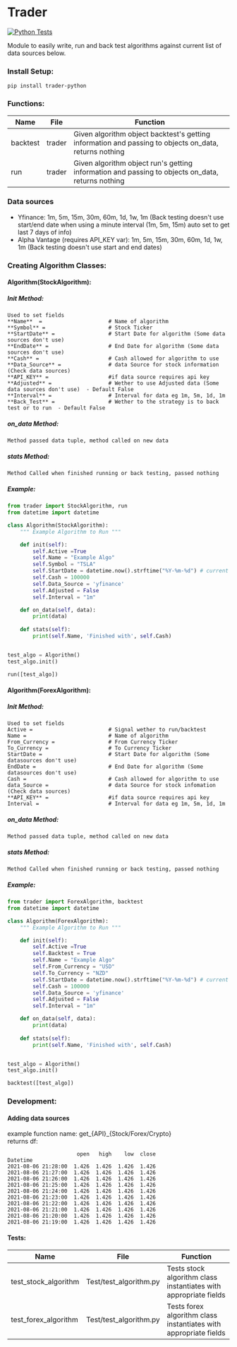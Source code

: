 # Trader
[![Python Tests](https://github.com/HarryLudemann/Stock-Trader-Python/actions/workflows/python-package.yml/badge.svg)](https://github.com/HarryLudemann/Stock-Trader/actions/workflows/python-package.yml)

Module to easily write, run and back test algorithms against current list of data sources below.

### Install Setup:
```
pip install trader-python
```
### Functions:
<table>
    <thead>
        <tr>
            <th>Name</th>
            <th>File</th>
            <th>Function</th>
        </tr>
    </thead>
    <tbody>
        <tr>
            <td>backtest</td>
            <td>trader</td>
            <td>Given algorithm object backtest's getting information and passing to objects on_data, returns nothing</td>
        </tr>
        <tr>
            <td>run</td>
            <td>trader</td>
            <td>Given algorithm object run's getting information and passing to objects on_data, returns nothing</td>
        </tr>
    </tbody>
</table>

### Data sources
* Yfinance: 1m, 5m, 15m, 30m, 60m, 1d, 1w, 1m (Back testing doesn't use start/end date when using a minute interval (1m, 5m, 15m) auto set to get last 7 days of info)
* Alpha Vantage (requires API_KEY var):  1m, 5m, 15m, 30m, 60m, 1d, 1w, 1m (Back testing doesn't use start and end dates)

### Creating Algorithm Classes:
#### Algorithm(StockAlgorithm):
##### Init Method:     
    Used to set fields
    **Name**  =                     # Name of algorithm     
    **Symbol** =                    # Stock Ticker     
    **StartDate** =                 # Start Date for algorithm (Some data sources don't use)     
    **EndDate** =                   # End Date for algorithm (Some data sources don't use)     
    **Cash** =                      # Cash allowed for algorithm to use     
    **Data_Source** =               # data Source for stock information (Check data sources)     
    **API_KEY** =                   #if data source requires api key
    **Adjusted** =                  # Wether to use Adjusted data (Some data sources don't use)  - Default False     
    **Interval** =                  # Interval for data eg 1m, 5m, 1d, 1m     
    **Back_Test** =                 # Wether to the strategy is to back test or to run  - Default False     

##### on_data Method:  
    Method passed data tuple, method called on new data

##### stats Method:  
    Method Called when finished running or back testing, passed nothing

##### Example:
```python
from trader import StockAlgorithm, run
from datetime import datetime

class Algorithm(StockAlgorithm):
    """ Example Algorithm to Run """

    def init(self):
        self.Active =True
        self.Name = "Example Algo"
        self.Symbol = "TSLA"
        self.StartDate = datetime.now().strftime("%Y-%m-%d") # current time
        self.Cash = 100000
        self.Data_Source = 'yfinance'
        self.Adjusted = False
        self.Interval = "1m"

    def on_data(self, data):
        print(data)
        
    def stats(self):
        print(self.Name, 'Finished with', self.Cash)


test_algo = Algorithm()
test_algo.init()

run([test_algo])
```

#### Algorithm(ForexAlgorithm):
##### Init Method:     
    Used to set fields
    Active =                        # Signal wether to run/backtest
    Name =                          # Name of algorithm
    From_Currency =                 # From Currency Ticker
    To_Currency =                   # To Currency Ticker
    StartDate =                     # Start Date for algorithm (Some datasources don't use)
    EndDate =                       # End Date for algorithm (Some datasources don't use)
    Cash =                          # Cash allowed for algorithm to use
    data_Source =                   # data Source for stock infomation (Check data sources)
    **API_KEY** =                   #if data source requires api key
    Interval =                      # Interval for data eg 1m, 5m, 1d, 1m

##### on_data Method:  
    Method passed data tuple, method called on new data

##### stats Method:  
    Method Called when finished running or back testing, passed nothing

##### Example:
```python
from trader import ForexAlgorithm, backtest
from datetime import datetime

class Algorithm(ForexAlgorithm):
    """ Example Algorithm to Run """

    def init(self):
        self.Active =True
        self.Backtest = True
        self.Name = "Example Algo"
        self.From_Currency = "USD"
        self.To_Currency = "NZD"
        self.StartDate = datetime.now().strftime("%Y-%m-%d") # current time
        self.Cash = 100000
        self.Data_Source = 'yfinance'
        self.Adjusted = False
        self.Interval = "1m"

    def on_data(self, data):
        print(data)
        
    def stats(self):
        print(self.Name, 'Finished with', self.Cash)


test_algo = Algorithm()
test_algo.init()

backtest([test_algo])
```

### Development:
#### Adding data sources       
example function name:  get_{API}_{Stock/Forex/Crypto}   
returns df:
```
                      open   high    low  close
Datetime
2021-08-06 21:28:00  1.426  1.426  1.426  1.426
2021-08-06 21:27:00  1.426  1.426  1.426  1.426
2021-08-06 21:26:00  1.426  1.426  1.426  1.426
2021-08-06 21:25:00  1.426  1.426  1.426  1.426
2021-08-06 21:24:00  1.426  1.426  1.426  1.426
2021-08-06 21:23:00  1.426  1.426  1.426  1.426
2021-08-06 21:22:00  1.426  1.426  1.426  1.426
2021-08-06 21:21:00  1.426  1.426  1.426  1.426
2021-08-06 21:20:00  1.426  1.426  1.426  1.426
2021-08-06 21:19:00  1.426  1.426  1.426  1.426
```

#### Tests:
<table>
    <thead>
        <tr>
            <th>Name</th>
            <th>File</th>
            <th>Function</th>
        </tr>
    </thead>
    <tbody>
        <tr>
            <td>test_stock_algorithm</td>
            <td>Test/test_algorithm.py</td>
            <td>Tests stock algorithm class instantiates with appropriate fields</td>
        </tr>
        <tr>
            <td>test_forex_algorithm</td>
            <td>Test/test_algorithm.py</td>
            <td>Tests forex algorithm class instantiates with appropriate fields</td>
        </tr>
    </tbody>
</table>

